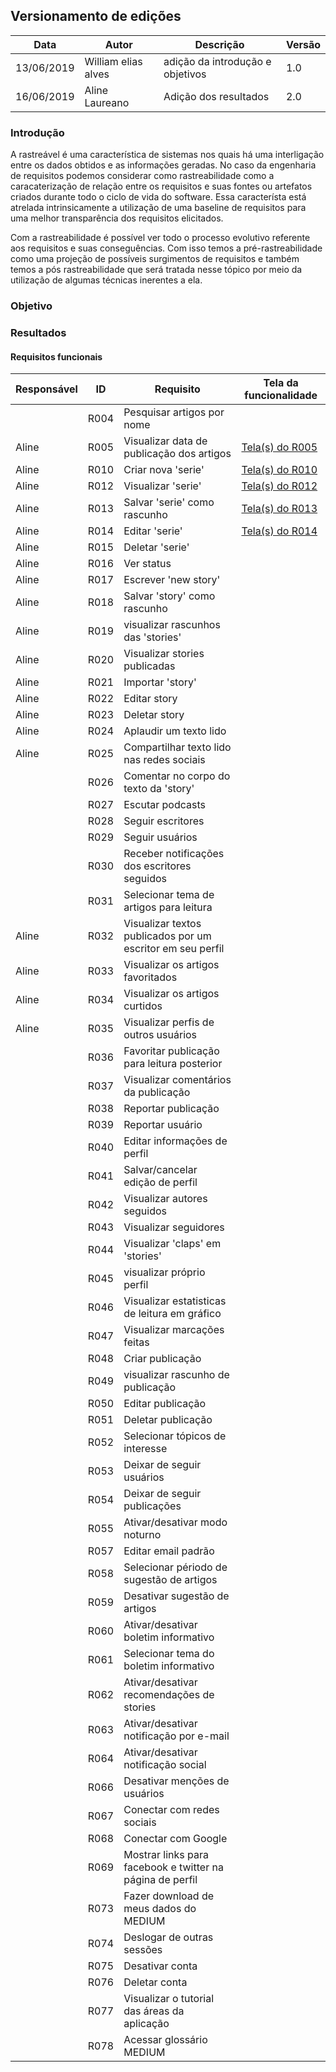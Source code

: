 ## Versionamento de edições

| Data           | Autor                | Descrição                           |Versão|
|----------------|----------------------|-------------------------------------|------|
|13/06/2019      | William elias alves  | adição da introdução e objetivos    | 1.0|
|16/06/2019      | Aline Laureano  | Adição dos resultados    | 2.0|


### Introdução

A rastreável é uma característica de sistemas nos quais há uma interligação entre os dados obtidos e as informações geradas. No caso da engenharia de requisitos podemos considerar como rastreabilidade como a caracaterização de relação entre os requisitos e suas fontes ou artefatos criados durante todo o ciclo de vida do software. Essa característa está atrelada intrinsicamente a utilização de uma baseline de requisitos para uma melhor transparência dos requisitos elicitados.

Com a rastreabilidade é possível ver todo o processo evolutivo referente aos requisitos e suas conseguências.
Com isso temos a pré-rastreabilidade como uma projeção de possíveis surgimentos de requisitos e também temos a pós rastreabilidade que será tratada nesse tópico por meio da utilização de algumas técnicas inerentes a ela.

### Objetivo

### Resultados

#### Requisitos funcionais

| Responsável | ID | Requisito | Tela da funcionalidade |
|-------------|----|-----------|------------------------|
|  |	R004 |	Pesquisar artigos por nome |  |
| Aline |	R005 |	Visualizar data de publicação dos artigos |	<a href="../telas_das_funcionalidades/#imgR005">Tela(s) do R005</a> |
| Aline |	R010 |	Criar nova 'serie' |	<a href="../telas_das_funcionalidades/#imgR010">Tela(s) do R010</a> |
| Aline |	R012 |	Visualizar 'serie' |	<a href="../telas_das_funcionalidades/#imgR012">Tela(s) do R012</a> |
| Aline |	R013 |	Salvar 'serie' como rascunho | <a href="../telas_das_funcionalidades/#imgR013">Tela(s) do R013</a>|
| Aline |	R014 |	Editar 'serie' | <a href="../telas_das_funcionalidades/#imgR014">Tela(s) do R014</a> |
| Aline |	R015 |	Deletar 'serie' |	 |
| Aline |	R016 |	Ver status |  |
| Aline |	R017 |	Escrever 'new story' |  |
| Aline |	R018 |	Salvar 'story' como rascunho |  |
| Aline |	R019 |	visualizar rascunhos das 'stories' |  |
| Aline |	R020 |	Visualizar stories publicadas |	 |
| Aline |	R021 |	Importar 'story' |  |
| Aline |	R022 |	Editar story |  |
| Aline |	R023 |	Deletar story |	 |
| Aline |	R024 |	Aplaudir um texto lido |  |
| Aline |	R025 |	Compartilhar texto lido nas redes sociais |	 |
|  |	R026 |	Comentar no corpo do texto da 'story' |  |		
|  |	R027 |	Escutar podcasts		|  |
|  |	R028 |	Seguir escritores		|  |
|  |	R029 |	Seguir usuários		|  |
|  |	R030 |	Receber notificações dos escritores seguidos		|  |
|  |	R031 |	Selecionar tema de artigos para leitura		|  |
| Aline |	R032 |	Visualizar textos publicados por um escritor em seu perfil		|  |
| Aline |	R033 |	Visualizar os artigos favoritados		|  |
| Aline |	R034 |	Visualizar os artigos curtidos		|  |
| Aline |	R035 |	Visualizar perfis de outros usuários	|  |
|  |	R036 |	Favoritar publicação para leitura posterior		|  |
|  |	R037 |	Visualizar comentários da publicação		|  |
|  |	R038 |	Reportar publicação		|  |
|  |	R039 |	Reportar usuário		|  |
|  |	R040 |	Editar informações de perfil		|  |
|  |	R041 |	Salvar/cancelar edição de perfil		|  |
|  |	R042 |	Visualizar autores seguidos		|  |
|  |	R043 |	Visualizar seguidores		|  |
|  |	R044 |	Visualizar 'claps' em 'stories'		|  |
|  |	R045 |	visualizar próprio perfil		|  |
|  |	R046 |	Visualizar estatisticas de leitura em gráfico		|  |
|  |	R047 |	Visualizar marcações feitas		|  |
|  |	R048 |	Criar publicação		|  |
|  |	R049 |	visualizar rascunho de publicação		|  |
|  |	R050 |	Editar publicação		|  |
|  |	R051 |	Deletar publicação		|  |
|  |	R052 |	Selecionar tópicos de interesse		|  |
|  |	R053 |	Deixar de seguir usuários		|  |
|  |	R054 |	Deixar de seguir publicações		|  |
|  |	R055 |	Ativar/desativar modo noturno		|  |
|  |	R057 |	Editar email padrão		|  |
|  |	R058 |	Selecionar périodo de sugestão de artigos		|  |
|  |	R059 |	Desativar sugestão de artigos		|  |
|  |	R060 |	Ativar/desativar boletim informativo|  |		
|  |	R061 |	Selecionar tema do boletim informativo	|  |
|  |	R062 |	Ativar/desativar recomendações de stories		|  |
|  |	R063 |	Ativar/desativar notificação por e-mail		|  |
|  |	R064 |	Ativar/desativar notificação social		|  |
|  |	R066 |	Desativar menções de usuários		|  |
|  |	R067 |	Conectar com redes sociais		|  |
|  |	R068 |	Conectar com Google		|  |
|  |	R069 |	Mostrar links para facebook e twitter na página de perfil		|  |
|  |	R073 |	Fazer download de meus dados do MEDIUM		|  |
|  |	R074 |	Deslogar de outras sessões		|  |
|  |	R075 |	Desativar conta		|  |
|  |	R076 |	Deletar conta		|  |
|  |	R077 |	Visualizar o tutorial das áreas da aplicação		|  |
|  |	R078 |	Acessar glossário MEDIUM		|  |
